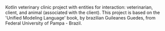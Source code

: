 Kotlin veterinary clinic project with entities for interaction: veterinarian, client, and animal (associated with the client). This project is based on the 'Unified Modeling Language' 
book, by brazilian Guileanes Guedes, from Federal University of Pampa - Brazil.
